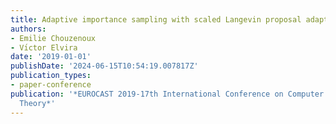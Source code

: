 ```yaml
---
title: Adaptive importance sampling with scaled Langevin proposal adaptatioŉ
authors:
- Emilie Chouzenoux
- Vı́ctor Elvira
date: '2019-01-01'
publishDate: '2024-06-15T10:54:19.007817Z'
publication_types:
- paper-conference
publication: '*EUROCAST 2019-17th International Conference on Computer Aided Systems
  Theory*'
---
```

